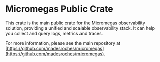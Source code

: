 # Micromegas Public Crate

This crate is the main public crate for the Micromegas observability solution, providing a unified and scalable observability stack.
It can help you collect and query logs, metrics and traces.

For more information, please see the main repository at [https://github.com/madesroches/micromegas](https://github.com/madesroches/micromegas).

